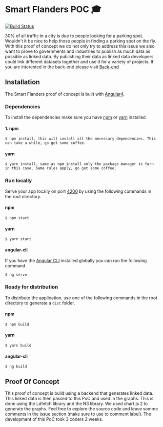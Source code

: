 # Smart Flanders POC 🎓

[![Build Status](https://travis-ci.org/oSoc17/smartflanders-poc.svg?branch=development)](https://travis-ci.org/oSoc17/smartflanders-poc)

30% of all traffic in a city is due to people looking for a parking spot. Wouldn't it be nice to help those people in finding a parking spot on the fly. With this proof of concept we do not only try to address this issue we also want to prove to governments and industries to publish as much data as possible as linked data. By publishing their data as linked data developers could link different datasets together and use it for a variety of projects. If you are interested in the back-end please visit [Back-end](https://github.com/oSoc17/smartflanders-backend)

## Installation
The Smart Flanders proof of concept is built with [Angular4](https://angular.io/).

### Dependencies
To install the dependencies make sure you have [npm](https://www.npmjs.com/) or [yarn](https://yarnpkg.com/) installed.

#### 1. npm
```
$ npm install, this will install all the necessary dependencies. This can take a while, go get some coffee.
```

#### yarn
```
$ yarn install, same as npm install only the package manager is Yarn in this case. Same rules apply, go get some coffee.
```

### Run locally
Serve your app locally on port [4200](http://localhost:4200/) by using the following commands in the root directory.

#### npm
```
$ npm start
```

#### yarn
```
$ yarn start
```

#### angular-cli
If you have the [Angular CLI](https://cli.angular.io/) installed globally you can run the following command

```
$ ng serve
```

### Ready for distribution
To distribute the application, use one of the following commands in the root directory to generate a `dist` folder.

#### npm
```
$ npm build
```

#### yarn
```
$ yarn build
```

#### angular-cli
```
$ ng build
```

## Proof Of Concept

This proof of concept is build using a backend that generates linked data. This linked data is then passed to this PoC and used in the graphs. This is done using the Ldfetch library and the N3 library. We used chart.js 2 to generate the graphs. Feel free to explore the source code and leave somme comments in the issue section (make sure to use to comment label). The development of this PoC took 3 coders 2 weeks.  

